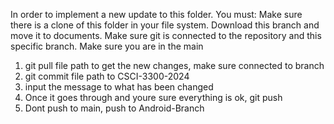 In order to implement a new update to this folder. You must:
Make sure there is a clone of this folder in your file system. Download this branch and move it to documents.
Make sure git is connected to the repository and this specific branch.
Make sure you are in the main
1. git pull file path to get the new changes, make sure connected to branch 
2. git commit file path to CSCI-3300-2024
3. input the message to what has been changed
4. Once it goes through and youre sure everything is ok, git push
5. Dont push to main, push to Android-Branch
   
   
   
